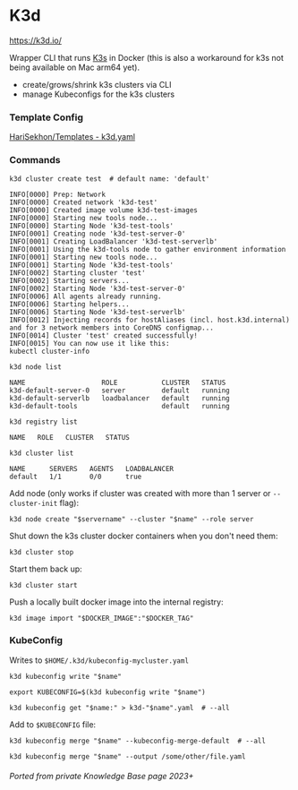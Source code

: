 # K3d

https://k3d.io/

Wrapper CLI that runs [K3s](k3s.md) in Docker (this is also a workaround for k3s not being available on Mac arm64 yet).

- create/grows/shrink k3s clusters via CLI
- manage Kubeconfigs for the k3s clusters

### Template Config

[HariSekhon/Templates - k3d.yaml](https://github.com/HariSekhon/Templates/blob/master/k3d.yaml)

### Commands

```shell
k3d cluster create test  # default name: 'default'
```
```
INFO[0000] Prep: Network
INFO[0000] Created network 'k3d-test'
INFO[0000] Created image volume k3d-test-images
INFO[0000] Starting new tools node...
INFO[0000] Starting Node 'k3d-test-tools'
INFO[0001] Creating node 'k3d-test-server-0'
INFO[0001] Creating LoadBalancer 'k3d-test-serverlb'
INFO[0001] Using the k3d-tools node to gather environment information
INFO[0001] Starting new tools node...
INFO[0001] Starting Node 'k3d-test-tools'
INFO[0002] Starting cluster 'test'
INFO[0002] Starting servers...
INFO[0002] Starting Node 'k3d-test-server-0'
INFO[0006] All agents already running.
INFO[0006] Starting helpers...
INFO[0006] Starting Node 'k3d-test-serverlb'
INFO[0012] Injecting records for hostAliases (incl. host.k3d.internal) and for 3 network members into CoreDNS configmap...
INFO[0014] Cluster 'test' created successfully!
INFO[0015] You can now use it like this:
kubectl cluster-info
```

```shell
k3d node list
```
```shell
NAME                   ROLE           CLUSTER   STATUS
k3d-default-server-0   server         default   running
k3d-default-serverlb   loadbalancer   default   running
k3d-default-tools                     default   running
```

```shell
k3d registry list
```
```
NAME   ROLE   CLUSTER   STATUS
```

```shell
k3d cluster list
```
```
NAME      SERVERS   AGENTS   LOADBALANCER
default   1/1       0/0      true
```

Add node (only works if cluster was created with more than 1 server or `--cluster-init` flag):

```shell
k3d node create "$servername" --cluster "$name" --role server
```

Shut down the k3s cluster docker containers when you don't need them:

```shell
k3d cluster stop
```

Start them back up:

```shell
k3d cluster start
```

Push a locally built docker image into the internal registry:

```shell
k3d image import "$DOCKER_IMAGE":"$DOCKER_TAG"
```

### KubeConfig

Writes to `$HOME/.k3d/kubeconfig-mycluster.yaml`

```shell
k3d kubeconfig write "$name"
```

```shell
export KUBECONFIG=$(k3d kubeconfig write "$name")
```

```shell
k3d kubeconfig get "$name:" > k3d-"$name".yaml  # --all
```

Add to `$KUBECONFIG` file:

```shell
k3d kubeconfig merge "$name" --kubeconfig-merge-default  # --all
```

```shell
k3d kubeconfig merge "$name" --output /some/other/file.yaml
```

###### Ported from private Knowledge Base page 2023+
